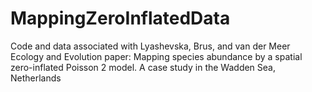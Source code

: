 # MappingZeroInflatedData
Code and data associated with Lyashevska, Brus, and van der Meer Ecology and Evolution paper: Mapping species abundance by a spatial zero-inflated Poisson 2 model. A case study in the Wadden Sea, Netherlands
